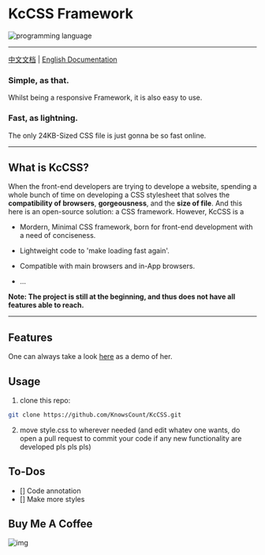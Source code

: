 # KcCSS Framework

![programming language](https://images.unsplash.com/photo-1523437113738-bbd3cc89fb19?ixlib=rb-1.2.1&ixid=eyJhcHBfaWQiOjEyMDd9&auto=format&fit=crop&w=1000&q=80)

---

[中文文档](README-ZH.md) | [English Documentation](README.md)

### Simple, as that.

Whilst being a responsive Framework, it is also easy to use. 

### Fast, as lightning. 

The only 24KB-Sized CSS file is just gonna be so fast online. 

---

## What is KcCSS?

When the front-end developers are trying to develope a website, spending a whole bunch of time on developing a CSS stylesheet that solves the **compatibility of browsers**, **gorgeousness**, and the **size of file**. And this here is an open-source solution: a CSS framework. However, KcCSS is a 

- Mordern, Minimal CSS framework, born for front-end development with a need of conciseness.
- Lightweight code to 'make loading fast again'.
- Compatible with main browsers and in-App browsers. 

- ...

**Note: The project is still at the beginning, and thus does not have all features able to reach.**

****

## Features

One can always take a look [here](http://ebooks.knowscount.cc) as a demo of her. 

## Usage

1. clone this repo:
```bash
git clone https://github.com/KnowsCount/KcCSS.git
```
2. move style.css to wherever needed (and edit whatev one wants, do open a pull request to commit your code if any new functionality are developed pls pls pls)


## To-Dos

- [] Code annotation
- [] Make more styles

## Buy Me A Coffee

![img](http://docs.knowscount.cc/wp-content/uploads/2020/07/IMG_138520200705-095413.jpg)
